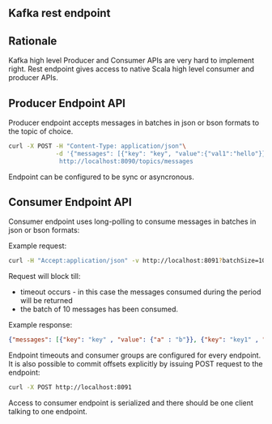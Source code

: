 Kafka rest endpoint
-------------------

Rationale
---------
Kafka high level Producer and Consumer APIs are very hard to implement right.
Rest endpoint gives access to native Scala high level consumer and producer APIs.


Producer Endpoint API
----------------------

Producer endpoint accepts messages in batches in json or bson formats to the topic of choice.

```bash
curl -X POST -H "Content-Type: application/json"\
             -d '{"messages": [{"key": "key", "value":{"val1":"hello"}}]}\
              http://localhost:8090/topics/messages
```

Endpoint can be configured to be sync or asyncronous.


Consumer Endpoint API
----------------------

Consumer endpoint uses long-polling to consume messages in batches in json or bson formats:

Example request:

```bash
curl -H "Accept:application/json" -v http://localhost:8091?batchSize=10
```

Request will block till:

* timeout occurs - in this case the messages consumed during the period will be returned
* the batch of 10 messages has been consumed.

Example response:

```json
{"messages": [{"key": "key" , "value": {"a" : "b"}}, {"key": "key1" , "value": {"c" : "d"}}]}
```

Endpoint timeouts and consumer groups are configured for every endpoint. It is also possible to commit offsets
explicitly by issuing POST request to the endpoint:

```bash
curl -X POST http://localhost:8091
```

Access to consumer endpoint is serialized and there should be one client talking to one endpoint.

